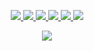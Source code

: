<!--
**JW2586/JW2586** is a ✨ _special_ ✨ repository because its `README.md` (this file) appears on your GitHub profile.

Here are some ideas to get you started:

- 🔭 I’m currently working on ...
- 🌱 I’m currently learning ...
- 👯 I’m looking to collaborate on ...
- 🤔 I’m looking for help with ...
- 💬 Ask me about ...
- 📫 How to reach me: ...
- 😄 Pronouns: ...
- ⚡ Fun fact: ...
-->
<!--
```
                                   ▄█                        ▄▄        ▄▄                    ▄▄        
   ▀████▀       ▀███               ██             ▄▄█▀▀▀█▄█  ██   ██  ███                   ▄██        
     ██           ██               ▀▀           ▄██▀     ▀█       ██   ██                    ██        
     ██  ▄█▀██▄   ██  ▄██▀  ▄▄█▀██    ▄██▀███   ██▀       ▀▀███ ██████ ███████▄ ▀███  ▀███   ██▄████▄  
     ██ ██   ██   ██ ▄█    ▄█▀   ██   ██   ▀▀   ██           ██   ██   ██    ██   ██    ██   ██    ▀██ 
     ██  ▄█████   ██▄██    ██▀▀▀▀▀▀   ▀█████▄   ██▄    ▀████ ██   ██   ██    ██   ██    ██   ██     ██ 
███  ██ ██   ██   ██ ▀██▄  ██▄    ▄   █▄   ██   ▀██▄     ██  ██   ██   ██    ██   ██    ██   ██▄   ▄██ 
 █████  ▀████▀██▄████▄ ██▄▄ ▀█████▀   ██████▀     ▀▀███████▄████▄ ▀███████  ████▄ ▀████▀███▄ █▀█████▀  
  
```  
-->                                                                                                       
<!--
  <i>My links</i>
-->
<!--
<h1 align="center">
Jake's GitHub
</h1>
-->
<p align="center">
  <a href= "https://github.com/JW2586/">
    <img src="https://img.icons8.com/material-outlined/50/f8f8f2/source-code.png"/>
  </a>
  <!--
  <a href= "https://www.linkedin.com/in/bryanjenks/">
    <img src="https://img.icons8.com/material-outlined/50/6272a4/linkedin.png"/>
  </a>
  --> 
  <a href= "https://twitter.com/tunapastajake">
    <img src="https://img.icons8.com/material-outlined/50/8be9fd/twitter.png"/>
  </a>
  <a href= "https://www.jakewickham.co.uk">
    <img src="https://img.icons8.com/material-outlined/50/f8f8f2/geography.png"/>
  </a>
  <a href="https://ko-fi.com/jawick">
    <img src="https://img.icons8.com/material-outlined/50/ffb86c/british-pound-circled.png"/>
  </a>
  <!--
  <a href="https://github.com/tallguyjenks/CV/blob/master/CV.pdf">
    <img src="https://img.icons8.com/material-outlined/50/ff79c6/parse-from-clipboard.png"/>
  </a>
  --> 
  <a href="mailto:contact@jakewickham.co.uk">
    <img src="https://img.icons8.com/material-outlined/50/f8f8f2/mail.png"/>
  </a>
  <a href="https://jakewickham.co.uk/blog">
    <img src="https://img.icons8.com/material-outlined/50/f1fa8c/edit--v1.png"/>
  </a>
</p>

<p align="center">
  <img align="center" src="https://github-readme-stats.vercel.app/api?username=JW2586&count_private=true&show_icons=true&theme=dracula" />
</p>
<p align="center">
  <!--
  <img align="center" src="https://github-readme-stats.vercel.app/api/top-langs/?username=JW2586&langs_count=10&theme=dracula" />
  --> 
</p>
